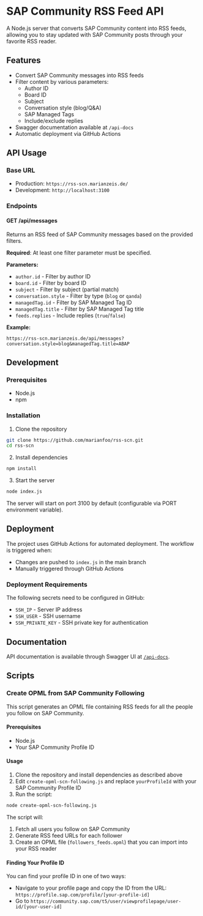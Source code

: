 # SAP Community RSS Feed API

A Node.js server that converts SAP Community content into RSS feeds, allowing you to stay updated with SAP Community posts through your favorite RSS reader.

## Features

- Convert SAP Community messages into RSS feeds
- Filter content by various parameters:
  - Author ID
  - Board ID
  - Subject
  - Conversation style (blog/Q&A)
  - SAP Managed Tags
  - Include/exclude replies
- Swagger documentation available at `/api-docs`
- Automatic deployment via GitHub Actions

## API Usage

### Base URL
- Production: `https://rss-scn.marianzeis.de/`
- Development: `http://localhost:3100`

### Endpoints

#### GET /api/messages

Returns an RSS feed of SAP Community messages based on the provided filters.

**Required**: At least one filter parameter must be specified.

**Parameters:**
- `author.id` - Filter by author ID
- `board.id` - Filter by board ID
- `subject` - Filter by subject (partial match)
- `conversation.style` - Filter by type (`blog` or `qanda`)
- `managedTag.id` - Filter by SAP Managed Tag ID
- `managedTag.title` - Filter by SAP Managed Tag title
- `feeds.replies` - Include replies (`true`/`false`)

**Example:**
```
https://rss-scn.marianzeis.de/api/messages?conversation.style=blog&managedTag.title=ABAP
```

## Development

### Prerequisites
- Node.js
- npm

### Installation

1. Clone the repository

```bash
git clone https://github.com/marianfoo/rss-scn.git
cd rss-scn
```

2. Install dependencies

```bash
npm install
```

3. Start the server

```bash
node index.js
```

The server will start on port 3100 by default (configurable via PORT environment variable).

## Deployment

The project uses GitHub Actions for automated deployment. The workflow is triggered when:
- Changes are pushed to `index.js` in the main branch
- Manually triggered through GitHub Actions

### Deployment Requirements

The following secrets need to be configured in GitHub:
- `SSH_IP` - Server IP address
- `SSH_USER` - SSH username
- `SSH_PRIVATE_KEY` - SSH private key for authentication

## Documentation

API documentation is available through Swagger UI at [`/api-docs`](https://rss-scn.marianzeis.de/api-docs).

## Scripts

### Create OPML from SAP Community Following

This script generates an OPML file containing RSS feeds for all the people you follow on SAP Community.

#### Prerequisites
- Node.js
- Your SAP Community Profile ID

#### Usage

1. Clone the repository and install dependencies as described above
2. Edit `create-opml-scn-following.js` and replace `yourProfileId` with your SAP Community Profile ID
3. Run the script:

```bash
node create-opml-scn-following.js
```

The script will:
1. Fetch all users you follow on SAP Community
2. Generate RSS feed URLs for each follower
3. Create an OPML file (`followers_feeds.opml`) that you can import into your RSS reader

#### Finding Your Profile ID
You can find your profile ID in one of two ways:
- Navigate to your profile page and copy the ID from the URL:  
  `https://profile.sap.com/profile/[your-profile-id]`
- Go to `https://community.sap.com/t5/user/viewprofilepage/user-id/[your-user-id]`
